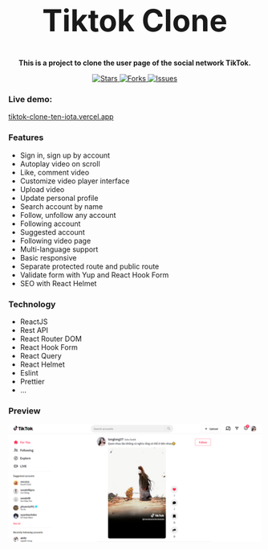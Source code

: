 <h1 align="center" style="font-size: 60px">Tiktok Clone</h1>

<p align="center"><strong>This is a project to clone the user page of the social network TikTok.</strong></p>

<p align="center">
  <a href="https://github.com/tvanlong/tiktok-clone">
    <img alt="Stars" src="https://badgen.net/github/stars/tvanlong/tiktok-clone">
  </a>
  <a href="https://github.com/tvanlong/tiktok-clone">
    <img alt="Forks" src="https://badgen.net/github/forks/tvanlong/tiktok-clone">
  </a>
  <a href="https://github.com/tvanlong/tiktok-clone/issues">
    <img alt="Issues" src="https://badgen.net/github/issues/tvanlong/tiktok-clone">
  </a>
</p>


### Live demo: 

[tiktok-clone-ten-iota.vercel.app](tiktok-clone-ten-iota.vercel.app)

### Features

- Sign in, sign up by account
- Autoplay video on scroll
- Like, comment video
- Customize video player interface
- Upload video
- Update personal profile
- Search account by name
- Follow, unfollow any account
- Following account
- Suggested account
- Following video page
- Multi-language support
- Basic responsive
- Separate protected route and public route
- Validate form with Yup and React Hook Form
- SEO with React Helmet

### Technology

- ReactJS
- Rest API
- React Router DOM
- React Hook Form
- React Query
- React Helmet
- Eslint
- Prettier
- ...

### Preview

![Alt text](src/assets/images/image.png)